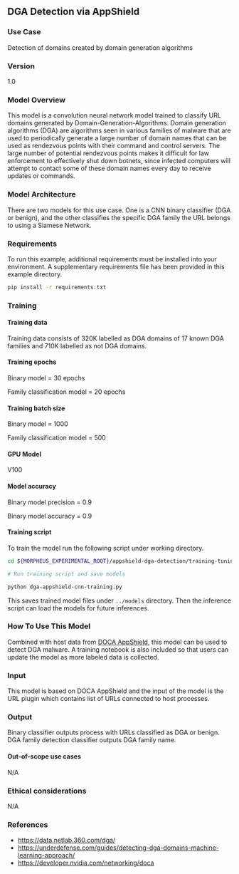 ## DGA Detection via AppShield

### Use Case
Detection of domains created by domain generation algorithms

### Version
1.0

### Model Overview
This model is a convolution neural network model trained to classify URL domains generated by Domain-Generation-Algorithms. Domain generation algorithms (DGA) are algorithms seen in various families of malware that are used to periodically generate a large number of domain names that can be used as rendezvous points with their command and control servers. The large number of potential rendezvous points makes it difficult for law enforcement to effectively shut down botnets, since infected computers will attempt to contact some of these domain names every day to receive updates or commands.

### Model Architecture
There are two models for this use case. One is a CNN binary classifier (DGA or benign), and the other classifies the specific DGA family the URL belongs to using a Siamese Network.

### Requirements 
To run this example, additional requirements must be installed into your environment. A supplementary requirements file has been provided in this example directory.

```bash 
pip install -r requirements.txt
```

### Training
#### Training data
Training data consists of 320K labelled as DGA domains of 17 known DGA families and 710K labelled as not DGA domains.
#### Training epochs
Binary model = 30 epochs

Family classification model = 20 epochs


#### Training batch size
Binary model = 1000

Family classification model = 500

#### GPU Model
V100

#### Model accuracy
Binary model precision = 0.9

Binary model accuracy = 0.9

#### Training script

To train the model run the following script under working directory.
```bash
cd ${MORPHEUS_EXPERIMENTAL_ROOT}/appshield-dga-detection/training-tuning

# Run training script and save models

python dga-appshield-cnn-training.py
```
This saves trained model files under `../models` directory. Then the inference script can load the models for future inferences.

### How To Use This Model
Combined with host data from [DOCA AppShield](https://docs.nvidia.com/doca/sdk/app-shield-programming-guide/index.html), this model can be used to detect DGA malware. A training notebook is also included so that users can update the model as more labeled data is collected. 

### Input
This model is based on DOCA AppShield and the input of the model is the URL plugin which contains list of URLs connected to host processes.

### Output
Binary classifier outputs process with URLs classified as DGA or benign. DGA family detection classifier outputs DGA family name.

#### Out-of-scope use cases
N/A

### Ethical considerations
N/A

### References

* https://data.netlab.360.com/dga/
* https://underdefense.com/guides/detecting-dga-domains-machine-learning-approach/
* https://developer.nvidia.com/networking/doca

